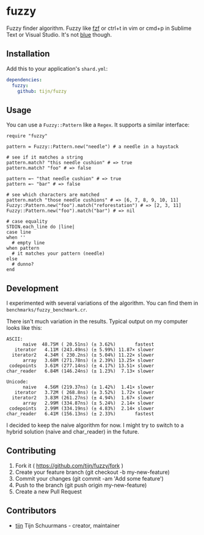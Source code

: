 # fuzzy

Fuzzy finder algorithm. Fuzzy like [fzf](https://github.com/junegunn/fzf) or ctrl+t in vim or cmd+p in Sublime Text or Visual Studio. It's not [blue](https://www.youtube.com/watch?v=2NSdNtOktHE) though.

## Installation

Add this to your application's `shard.yml`:

```yaml
dependencies:
  fuzzy:
    github: tijn/fuzzy
```

## Usage

You can use a `Fuzzy::Pattern` like a `Regex`. It supports a similar interface:

```crystal
require "fuzzy"

pattern = Fuzzy::Pattern.new("needle") # a needle in a haystack

# see if it matches a string
pattern.match? "this needle cushion" # => true
pattern.match? "foo" # => false

pattern =~ "that needle cushion" # => true
pattern =~ "bar" # => false

# see which characters are matched
pattern.match "those needle cushions" # => [6, 7, 8, 9, 10, 11]
Fuzzy::Pattern.new("foo").match("reforestation") # => [2, 3, 11]
Fuzzy::Pattern.new("foo").match("bar") # => nil

# case equality
STDIN.each_line do |line|
case line
when ''
  # empty line
when pattern
  # it matches your pattern (needle)
else
  # dunno?
end
```

## Development

I experimented with several variations of the algorithm. You can find them in `benchmarks/fuzzy_benchmark.cr`.

There isn't much variation in the results. Typical output on my computer looks like this:

```
ASCII:
      naive  48.75M ( 20.51ns) (± 3.62%)       fastest
   iterator   4.11M (243.49ns) (± 5.99%) 11.87× slower
  iterator2   4.34M ( 230.2ns) (± 5.04%) 11.22× slower
      array   3.68M (271.78ns) (± 2.39%) 13.25× slower
 codepoints   3.61M (277.14ns) (± 4.17%) 13.51× slower
char_reader   6.84M (146.24ns) (± 1.23%)  7.13× slower

Unicode:
      naive   4.56M (219.37ns) (± 1.42%)  1.41× slower
   iterator   3.72M ( 268.8ns) (± 3.52%)  1.72× slower
  iterator2   3.83M (261.27ns) (± 4.94%)  1.67× slower
      array   2.99M (334.87ns) (± 5.24%)  2.14× slower
 codepoints   2.99M (334.19ns) (± 4.83%)  2.14× slower
char_reader   6.41M (156.13ns) (± 2.33%)       fastest
```

I decided to keep the naive algorithm for now. I might try to switch to a hybrid solution (naive and char_reader) in the future.

## Contributing

1. Fork it ( https://github.com/tijn/fuzzy/fork )
2. Create your feature branch (git checkout -b my-new-feature)
3. Commit your changes (git commit -am 'Add some feature')
4. Push to the branch (git push origin my-new-feature)
5. Create a new Pull Request

## Contributors

- [tijn](https://github.com/tijn) Tijn Schuurmans - creator, maintainer
